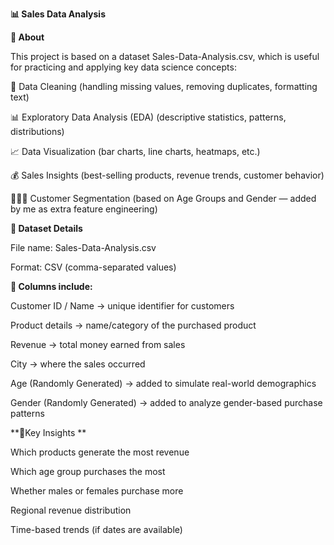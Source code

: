 **📊 Sales Data Analysis**

**📌 About**

This project is based on a dataset Sales-Data-Analysis.csv, which is useful for practicing and applying key data science concepts:

🧹 Data Cleaning (handling missing values, removing duplicates, formatting text)

📊 Exploratory Data Analysis (EDA) (descriptive statistics, patterns, distributions)

📈 Data Visualization (bar charts, line charts, heatmaps, etc.)

💰 Sales Insights (best-selling products, revenue trends, customer behavior)

🧑‍🤝‍🧑 Customer Segmentation (based on Age Groups and Gender — added by me as extra feature engineering)

**📂 Dataset Details**

File name: Sales-Data-Analysis.csv

Format: CSV (comma-separated values)

**📑 Columns include:**

Customer ID / Name → unique identifier for customers

Product details → name/category of the purchased product

Revenue → total money earned from sales

 City → where the sales occurred

Age (Randomly Generated) → added to simulate real-world demographics

Gender (Randomly Generated) → added to analyze gender-based purchase patterns

**🔑Key Insights **

Which products generate the most revenue

Which age group purchases the most

Whether males or females purchase more

Regional revenue distribution

Time-based trends (if dates are available)


